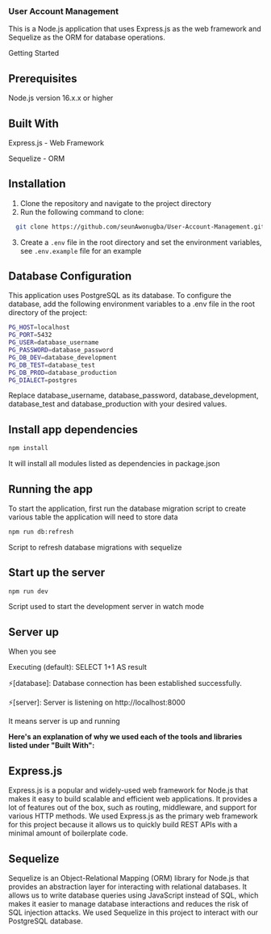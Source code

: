 ### User Account Management

This is a Node.js application that uses Express.js as the web framework and Sequelize as the ORM for database operations.

Getting Started

## Prerequisites

Node.js version 16.x.x or higher

## Built With

Express.js - Web Framework

Sequelize - ORM

## Installation

1. Clone the repository and navigate to the project directory
2. Run the following command to clone:

```bash
  git clone https://github.com/seunAwonugba/User-Account-Management.git
```

3. Create a `.env` file in the root directory and set the environment variables, see `.env.example` file for an example

## Database Configuration

This application uses PostgreSQL as its database. To configure the database, add the following environment variables to a .env file in the root directory of the project:

```bash
PG_HOST=localhost
PG_PORT=5432
PG_USER=database_username
PG_PASSWORD=database_password
PG_DB_DEV=database_development
PG_DB_TEST=database_test
PG_DB_PROD=database_production
PG_DIALECT=postgres
```

Replace database_username, database_password, database_development, database_test and database_production with your desired values.

## Install app dependencies

```bash
npm install
```

It will install all modules listed as dependencies in package.json

## Running the app

To start the application, first run the database migration script to create various table the application will need to store data

```bash
npm run db:refresh
```

Script to refresh database migrations with sequelize

## Start up the server

```bash
npm run dev
```

Script used to start the development server in watch mode

## Server up

When you see

Executing (default): SELECT 1+1 AS result

⚡️[database]: Database connection has been established successfully.

⚡️[server]: Server is listening on http://localhost:8000

It means server is up and running

**Here's an explanation of why we used each of the tools and libraries listed under "Built With":**

## Express.js

Express.js is a popular and widely-used web framework for Node.js that makes it easy to build scalable and efficient web applications. It provides a lot of features out of the box, such as routing, middleware, and support for various HTTP methods. We used Express.js as the primary web framework for this project because it allows us to quickly build REST APIs with a minimal amount of boilerplate code.

## Sequelize

Sequelize is an Object-Relational Mapping (ORM) library for Node.js that provides an abstraction layer for interacting with relational databases. It allows us to write database queries using JavaScript instead of SQL, which makes it easier to manage database interactions and reduces the risk of SQL injection attacks. We used Sequelize in this project to interact with our PostgreSQL database.
